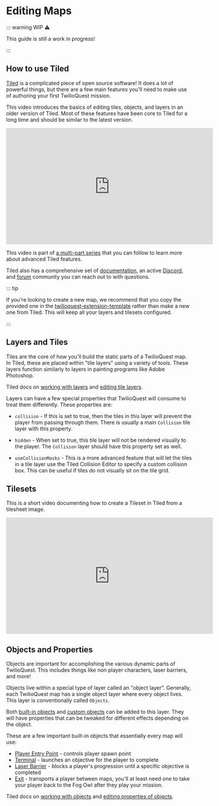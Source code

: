# Editing Maps

::: warning WIP ⚠️

This guide is still a work in progress!

:::

## How to use Tiled

[Tiled](https://www.mapeditor.org/) is a complicated piece of open source software! It does a lot of powerful things, but there are a few main features you'll need to make use of authoring your first TwilioQuest mission.

This video introduces the basics of editing tiles, objects, and layers in an older version of Tiled. Most of these features have been core to Tiled for a long time and should be similar to the latest version.

<iframe width="560" height="315" src="https://www.youtube.com/embed/ZwaomOYGuYo" title="YouTube video player" frameborder="0" allow="accelerometer; autoplay; clipboard-write; encrypted-media; gyroscope; picture-in-picture" allowfullscreen></iframe>

This video is part of [a multi-part series](https://gamefromscratch.com/tiled-map-editor-tutorial-series/) that you can follow to learn more about advanced Tiled features.

Tiled also has a comprehensive set of [documentation](https://doc.mapeditor.org/en/stable/manual/introduction/), an active [Discord](https://discord.com/invite/39wbTv7), and [forum](https://discourse.mapeditor.org/) community you can reach out to with questions.

::: tip

If you're looking to create a new map, we recommend that you copy the provided one in the [twilioquest-extension-template](https://github.com/TwilioQuest/twilioquest-extension-template) rather than make a new one from Tiled. This will keep all your layers and tilesets configured.

:::

## Layers and Tiles

Tiles are the core of how you'll build the static parts of a TwilioQuest map. In Tiled, these are placed within "tile layers" using a variety of tools. These layers function similarly to layers in painting programs like Adobe Photoshop.

Tiled docs on [working with layers](https://doc.mapeditor.org/en/stable/manual/layers/) and [editing tile layers](https://doc.mapeditor.org/en/stable/manual/editing-tile-layers/).

Layers can have a few special properties that TwilioQuest will consume to treat them differently. These properties are:

- `collision` - If this is set to true, then the tiles in this layer will prevent the player from passing through them. There is usually a main `Collision` tile layer with this property.

- `hidden` - When set to true, this tile layer will not be rendered visually to the player. The `Collision` layer should have this property set as well.

- `useCollisionMasks` - This is a more advanced feature that will let the tiles in a tile layer use the Tiled Collision Editor to specify a custom collision box. This can be useful if tiles do not visually sit on the tile grid.

## Tilesets

This is a short video documenting how to create a Tileset in Tiled from a tilesheet image.

<iframe width="560" height="315" src="https://www.youtube.com/embed/x8v5j5kWY8k" title="YouTube video player" frameborder="0" allow="accelerometer; autoplay; clipboard-write; encrypted-media; gyroscope; picture-in-picture" allowfullscreen></iframe>

## Objects and Properties

Objects are important for accomplishing the various dynamic parts of TwilioQuest. This includes things like non player characters, laser barriers, and more!

Objects live within a special type of layer called an "object layer". Generally, each TwilioQuest map has a single object layer where every object lives. This layer is conventionally called `Objects`.

Both [built-in objects](/api/objects.html) and [custom objects](guide/custom_objects.html) can be added to this layer. They will have properties that can be tweaked for different effects depending on the object.

These are a few important built-in objects that essentially every map will use:

- [Player Entry Point](/api/objects.html#player-entry-points) - controls player spawn point
- [Terminal](/api/objects.html#terminals) - launches an objective for the player to complete
- [Laser Barrier](/api/objects.html#laser-barriers) - blocks a player's progression until a specific objective is completed
- [Exit](/api/objects.html#exits) - transports a player between maps, you'll at least need one to take your player back to the Fog Owl after they play your mission.

Tiled docs on [working with objects](https://doc.mapeditor.org/en/stable/manual/objects/) and [editing properties of objects](https://doc.mapeditor.org/en/stable/manual/custom-properties/).
